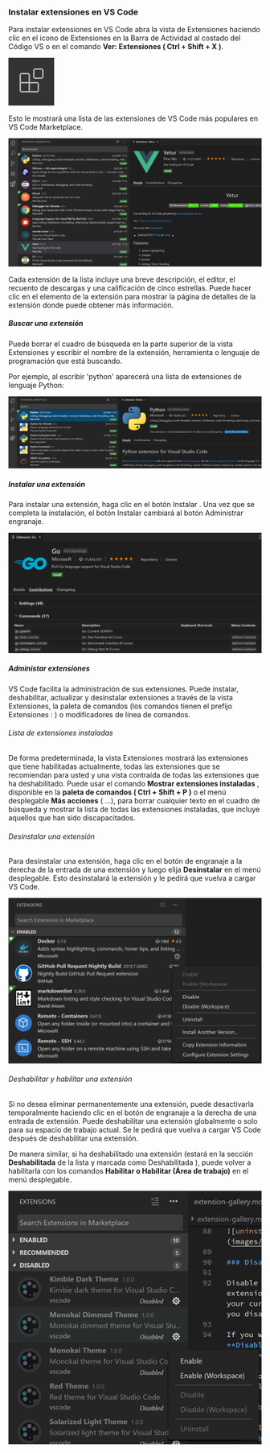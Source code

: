 ### Instalar extensiones en VS Code

Para instalar extensiones en VS Code abra la vista de Extensiones haciendo clic en el icono de Extensiones en la Barra de Actividad al costado del Código VS o en el comando **Ver: Extensiones ( Ctrl + Shift + X )**.

![VS Code Extensions Logo](img/extensions-view-icon.png)

Esto le mostrará una lista de las extensiones de VS Code más populares en VS Code Marketplace.

![VS Code Extensions Logo](img/extensions-popular.png)

Cada extensión de la lista incluye una breve descripción, el editor, el recuento de descargas y una calificación de cinco estrellas. Puede hacer clic en el elemento de la extensión para mostrar la página de detalles de la extensión donde puede obtener más información.

##### Buscar una extensión

Puede borrar el cuadro de búsqueda en la parte superior de la vista Extensiones y escribir el nombre de la extensión, herramienta o lenguaje de programación que está buscando.

Por ejemplo, al escribir 'python' aparecerá una lista de extensiones de lenguaje Python:

![VS Code Extensions Logo](img/extensions-python.png)

##### Instalar una extensión

Para instalar una extensión, haga clic en el botón Instalar . Una vez que se completa la instalación, el botón Instalar cambiará al botón Administrar engranaje.

![VS Code Extensions Logo](img/extension-install.png)

##### Administar extensiones

VS Code facilita la administración de sus extensiones. Puede instalar, deshabilitar, actualizar y desinstalar extensiones a través de la vista Extensiones, la paleta de comandos (los comandos tienen el prefijo Extensiones : ) o modificadores de línea de comandos.

###### Lista de extensiones instaladas

De forma predeterminada, la vista Extensiones mostrará las extensiones que tiene habilitadas actualmente, todas las extensiones que se recomiendan para usted y una vista contraída de todas las extensiones que ha deshabilitado. Puede usar el comando **Mostrar extensiones instaladas** , disponible en la **paleta de comandos ( Ctrl + Shift + P )** o el menú desplegable **Más acciones** ( ...), para borrar cualquier texto en el cuadro de búsqueda y mostrar la lista de todas las extensiones instaladas, que incluye aquellos que han sido discapacitados.

###### Desinstalar una extensión

Para desinstalar una extensión, haga clic en el botón de engranaje a la derecha de la entrada de una extensión y luego elija **Desinstalar** en el menú desplegable. Esto desinstalará la extensión y le pedirá que vuelva a cargar VS Code.

![VS Code Extensions Logo](img/uninstall-extension.png)

###### Deshabilitar y habilitar una extensión

Si no desea eliminar permanentemente una extensión, puede desactivarla temporalmente haciendo clic en el botón de engranaje a la derecha de una entrada de extensión. Puede deshabilitar una extensión globalmente o solo para su espacio de trabajo actual. Se le pedirá que vuelva a cargar VS Code después de deshabilitar una extensión.

De manera similar, si ha deshabilitado una extensión (estará en la sección **Deshabilitada** de la lista y marcada como Deshabilitada ), puede volver a habilitarla con los comandos **Habilitar o Habilitar (Área de trabajo)** en el menú desplegable.

![VS Code Extensions Logo](img/enable-extension.png)
